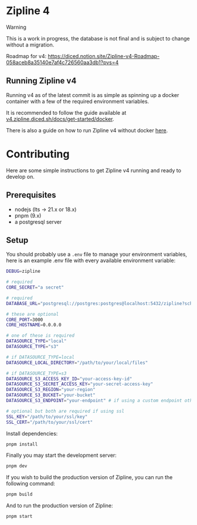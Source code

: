 # Zipline 4

> [!WARNING]  
> This is a work in progress, the database is not final and is subject to change without a migration.

Roadmap for v4: https://diced.notion.site/Zipline-v4-Roadmap-058aceb8a35140e7af4c726560aa3db1?pvs=4

## Running Zipline v4

Running v4 as of the latest commit is as simple as spinning up a docker container with a few of the required environment variables.

It is recommended to follow the guide available at [v4.zipline.diced.sh/docs/get-started/docker](https://v4.zipline.diced.sh/docs/get-started/docker).

There is also a guide on how to run Zipline v4 without docker [here](https://v4.zipline.diced.sh/docs/get-started/source).

# Contributing

Here are some simple instructions to get Zipline v4 running and ready to develop on.

## Prerequisites

- nodejs (lts -> 21.x or 18.x)
- pnpm (9.x)
- a postgresql server

## Setup

You should probably use a `.env` file to manage your environment variables, here is an example .env file with every available environment variable:

````bash
DEBUG=zipline

# required
CORE_SECRET="a secret"

# required
DATABASE_URL="postgresql://postgres:postgres@localhost:5432/zipline?schema=public"

# these are optional
CORE_PORT=3000
CORE_HOSTNAME=0.0.0.0

# one of these is required
DATASOURCE_TYPE="local"
DATASOURCE_TYPE="s3"

# if DATASOURCE_TYPE=local
DATASOURCE_LOCAL_DIRECTORY="/path/to/your/local/files"

# if DATASOURCE_TYPE=s3
DATASOURCE_S3_ACCESS_KEY_ID="your-access-key-id"
DATASOURCE_S3_SECRET_ACCESS_KEY="your-secret-access-key"
DATASOURCE_S3_REGION="your-region"
DATASOURCE_S3_BUCKET="your-bucket"
DATASOURCE_S3_ENDPOINT="your-endpoint" # if using a custom endpoint other than aws s3

# optional but both are required if using ssl
SSL_KEY="/path/to/your/ssl/key"
SSL_CERT="/path/to/your/ssl/cert"

````

Install dependencies:

```bash
pnpm install
```

Finally you may start the development server:

```bash
pnpm dev
```

If you wish to build the production version of Zipline, you can run the following command:

```bash
pnpm build
```

And to run the production version of Zipline:

```bash
pnpm start
```
